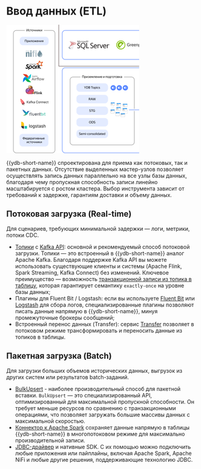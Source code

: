 # Ввод данных (ETL)

![](_includes/olap_ingest.png)

{{ydb-short-name}} спроектирована для приема как потоковых, так и пакетных данных. Отсутствие выделенных мастер-узлов позволяет осуществлять запись данных параллельно на все узлы базы данных, благодаря чему пропускная способность записи линейно масштабируется с ростом кластера. Выбор инструмента зависит от требований к задержке, гарантиям доставки и объему данных.

## Потоковая загрузка (Real-time)

Для сценариев, требующих минимальной задержки — логи, метрики, потоки CDC.

- [Топики](../../../../concepts/datamodel/topic.md) с [Kafka API](../../../../reference/kafka-api/index.md): основной и рекомендуемый способ потоковой загрузки. Топики — это встроенный в {{ydb-short-name}} аналог Apache Kafka. Благодаря поддержке Kafka API вы можете использовать существующие клиенты и системы (Apache Flink, Spark Streaming, Kafka Connect) без изменений. Ключевое преимущество — возможность [транзакционной записи из топика в таблицу](../../../../concepts/datamodel/topic.md#topic-transactions), которая гарантирует семантику `exactly-once` на уровне базы данных;
- Плагины для Fluent Bit / Logstash: если вы используете [Fluent Bit](../../../../integrations/ingestion/fluent-bit.md) или [Logstash](../../../../integrations/ingestion/logstash.md) для сбора логов, специализированные плагины позволяют писать данные напрямую в {{ydb-short-name}}, минуя промежуточные брокеры сообщений;
- Встроенный перенос данных (Transfer): сервис [Transfer](../../../../concepts/transfer.md) позволяет в потоковом режиме трансформировать и переносить данные из топиков в таблицы.

## Пакетная загрузка (Batch)

Для загрузки больших объемов исторических данных, выгрузок из других систем или результатов batch-заданий.

- [BulkUpsert](../../../../recipes/ydb-sdk/bulk-upsert.md) - наиболее производительный способ для пакетной вставки. `BulkUpsert` — это специализированный API, оптимизированный для максимальной пропускной способности. Он требует меньше ресурсов по сравнению с транзакционными операциями, что позволяет загружать большие массивы данных с максимальной скоростью.
- [Коннектор к Apache Spark](../../../..//integrations/ingestion/spark.md) сохраняет данные напрямую в таблицы {{ydb-short-name}} в многопотоковом режиме для максимально производительной записи.
- [JDBC-драйвер](../../../../reference/languages-and-apis/jdbc-driver/index.md) и нативные SDK. С их помощью можно подключить любые приложения или пайплайны, включая Apache Spark, Apache NiFi и любые другие решения, поддерживающие технологию JDBC.


